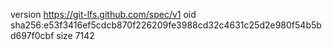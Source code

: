 version https://git-lfs.github.com/spec/v1
oid sha256:e53f3416ef5cdcb870f226209fe3988cd32c4631c25d2e980f54b5bd697f0cbf
size 7142
